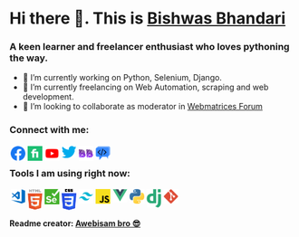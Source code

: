 # Hi there 👋. This is [Bishwas Bhandari](https://bishwas.webmatrices.com)

### A keen learner and freelancer enthusiast who loves pythoning the way.

- 🔭 I’m currently working on Python, Selenium, Django.
- 🌱 I’m currently freelancing on Web Automation, scraping and web development.
- 👯 I’m looking to collaborate as moderator in [Webmatrices Forum](https://webmatrices.com/)

### Connect with me:

<a href="https://facebook.com/bishwasbh"><img align="left" style="margin:2px;" alt="Bishwas Bhandari Facebook" width="26px" src="fb.png" /></a>

<a href="https://fiverr.com/bishwasbh"><img align="left" style="margin:2px;" alt="Bishwas Bhandari Fiverr" width="26px" src="fiverr.png" /></a>

<a href="https://www.youtube.com/c/devbishwasbh"><img align="left" style="margin:2px;" alt="Bishwas Bhandari youtube" width="26px" src="yt.png" /></a>

<a href="https://twitter.com/BhBishwas"><img align="left" style="margin:2px;" alt="Bishwas Bhandari twitter" width="26px" src="twitter.png" /></a>

<a href="https://bishwas.webmatrices.com"><img align="left" style="margin:2px;" alt="Bishwas Bhandari portfolio" width="26px" src="bishwas.png" /></a>

<a href="https://webmatrices.com/u/bishwasbh"><img align="left" style="margin:2px;" alt="Bishwas Bhandari portfolio" width="26px" src="webmatrices.png" /></a>

<br />

### Tools I am using right now:

<img align="left" style="margin:2px;" style="margin:2px;" alt="Visual Studio Code" width="26px" src="vscode.png" />
<img align="left" style="margin:2px;" alt="HTML5" width="26px" src="html.png" />
<img align="left" style="margin:2px;" alt="git" width="26px" src="selenium.png" />
<img align="left" style="margin:2px;" alt="CSS3" width="26px" src="css.png" />
<img align="left" style="margin:2px;" alt="tailwind" width="26px" src="tailwind.png" />
<img align="left" style="margin:2px;" alt="js" width="26px" src="js.png" />
<img align="left" style="margin:2px;" alt="vue" width="26px" src="vue.png" />
<img align="left" style="margin:2px;" alt="python" width="26px" src="python.png" />
<img align="left" style="margin:2px;" alt="django" width="26px" src="django.png" />
<img align="left" style="margin:2px;" alt="git" width="26px" src="git.png" />

<br/>
<br/>

#### Readme creator: [Awebisam bro 😎](https://awebisam.com/)